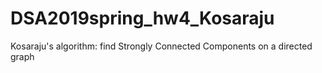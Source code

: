 # DSA2019spring_hw4_Kosaraju
Kosaraju's algorithm: find Strongly Connected Components on a directed graph
